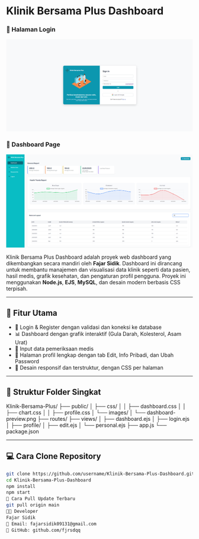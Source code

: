 # Klinik Bersama Plus Dashboard

### 🔐 Halaman Login
![Login Page](./public/images/login-page.png)

### 👤 Dashboard Page
![Dashboard Page](./public/images/dashboard-page.png)


Klinik Bersama Plus Dashboard adalah proyek web dashboard yang dikembangkan secara mandiri oleh **Fajar Sidik**. Dashboard ini dirancang untuk membantu manajemen dan visualisasi data klinik seperti data pasien, hasil medis, grafik kesehatan, dan pengaturan profil pengguna. Proyek ini menggunakan **Node.js**, **EJS**, **MySQL**, dan desain modern berbasis CSS terpisah.

---

## 🚀 Fitur Utama

- 🔐 Login & Register dengan validasi dan koneksi ke database
- 📊 Dashboard dengan grafik interaktif (Gula Darah, Kolesterol, Asam Urat)
- 📁 Input data pemeriksaan medis
- 👤 Halaman profil lengkap dengan tab Edit, Info Pribadi, dan Ubah Password
- 🎨 Desain responsif dan terstruktur, dengan CSS per halaman

---

## 📁 Struktur Folder Singkat
Klinik-Bersama-Plus/
├── public/
│ ├── css/
│ │ ├── dashboard.css
│ │ ├── chart.css
│ │ ├── profile.css
│ └── images/
│ └── dashboard-preview.png
├── routes/
├── views/
│ ├── dashboard.ejs
│ ├── login.ejs
│ ├── profile/
│ ├── edit.ejs
│ └── personal.ejs
├── app.js
└── package.json

---

## 💻 Cara Clone Repository

```bash
git clone https://github.com/username/Klinik-Bersama-Plus-Dashboard.git
cd Klinik-Bersama-Plus-Dashboard
npm install
npm start
🔄 Cara Pull Update Terbaru
git pull origin main
🧑‍💻 Developer
Fajar Sidik
📧 Email: fajarsidik09131@gmail.com
🔗 GitHub: github.com/fjrsdqq

